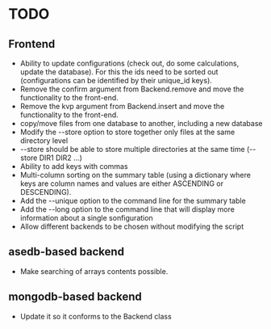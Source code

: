 # TODO

## Frontend

* Ability to update configurations (check out, do some calculations, update the database). For this the ids need to be sorted out (configurations can be identified by their unique_id keys).
* Remove the confirm argument from Backend.remove and move the functionality to the front-end.
* Remove the kvp argument from Backend.insert and move the functionality to the front-end.
* copy/move files from one database to another, including a new database
* Modify the --store option to store together only files at the same directory level
* --store should be able to store multiple directories at the same time (--store DIR1 DIR2 ...)
* Ability to add keys with commas
* Multi-column sorting on the summary table (using a dictionary where keys are column names and values are either ASCENDING or DESCENDING).
* Add the --unique option to the command line for the summary table
* Add the --long option to the command line that will display more information about a single sonfiguration
* Allow different backends to be chosen without modifying the script

## asedb-based backend

* Make searching of arrays contents possible.

## mongodb-based backend

* Update it so it conforms to the Backend class
